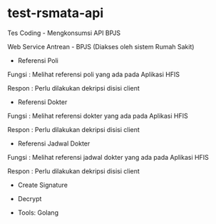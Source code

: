 # test-rsmata-api
Tes Coding - Mengkonsumsi API BPJS

Web Service Antrean - BPJS (Diakses oleh sistem Rumah Sakit)

- Referensi Poli

Fungsi : Melihat referensi poli yang ada pada Aplikasi HFIS 

Respon : Perlu dilakukan dekripsi disisi client


- Referensi Dokter

Fungsi : Melihat referensi dokter yang ada pada Aplikasi HFIS 

Respon : Perlu dilakukan dekripsi disisi client


- Referensi Jadwal Dokter

Fungsi : Melihat referensi jadwal dokter yang ada pada Aplikasi HFIS 

Respon : Perlu dilakukan dekripsi disisi client


- Create Signature

- Decrypt

- Tools: Golang
